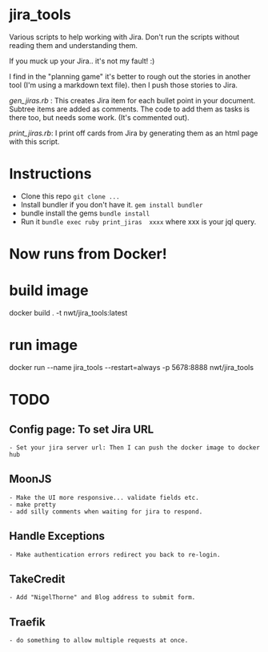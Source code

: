 # jira_tools
Various scripts to help working with Jira. Don't run the scripts without reading them and understanding them. 

If you muck up your Jira.. it's not my fault! :)


I find in the "planning game" it's better to rough out the stories in another tool (I'm using a markdown text file).
then I push those stories to Jira.

*gen_jiras.rb* : This creates Jira item for each bullet point in your document. Subtree items are added as comments. The code to add them as tasks is there too, but needs some work. (It's commented out).   

*print_jiras.rb*: I print off cards from Jira by generating them as an html page with this script.

# Instructions

* Clone this repo  `git clone ...`
* Install bundler if you don't have it.   `gem install bundler`
* bundle install the gems  `bundle install`
* Run it `bundle exec ruby print_jiras  xxxx`  where xxx is your jql query.

# Now runs from Docker!

# build image
docker build . -t nwt/jira_tools:latest

# run image
docker run --name jira_tools --restart=always -p 5678:8888 nwt/jira_tools

# TODO

## Config page: To set Jira URL
	- Set your jira server url: Then I can push the docker image to docker hub

## MoonJS
	- Make the UI more responsive... validate fields etc.
	- make pretty
	- add silly comments when waiting for jira to respond.

## Handle Exceptions
	- Make authentication errors redirect you back to re-login. 

## TakeCredit
	- Add "NigelThorne" and Blog address to submit form. 

## Traefik 
	- do something to allow multiple requests at once. 
	
